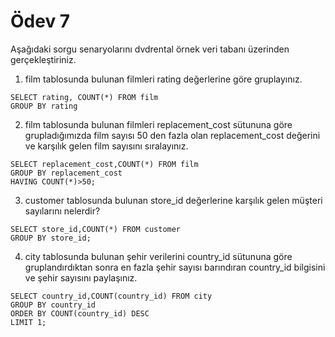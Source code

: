 # Ödev 7

Aşağıdaki sorgu senaryolarını dvdrental örnek veri tabanı üzerinden gerçekleştiriniz.

1. film tablosunda bulunan filmleri rating değerlerine göre gruplayınız.

```
SELECT rating, COUNT(*) FROM film
GROUP BY rating
```

2. film tablosunda bulunan filmleri replacement_cost sütununa göre grupladığımızda film sayısı 50 den fazla olan replacement_cost değerini ve karşılık gelen film sayısını sıralayınız.

```
SELECT replacement_cost,COUNT(*) FROM film
GROUP BY replacement_cost
HAVING COUNT(*)>50;
```

3. customer tablosunda bulunan store_id değerlerine karşılık gelen müşteri sayılarını nelerdir?

```
SELECT store_id,COUNT(*) FROM customer
GROUP BY store_id;
```

4. city tablosunda bulunan şehir verilerini country_id sütununa göre gruplandırdıktan sonra en fazla şehir sayısı barındıran country_id bilgisini ve şehir sayısını paylaşınız.

```
SELECT country_id,COUNT(country_id) FROM city
GROUP BY country_id
ORDER BY COUNT(country_id) DESC
LIMIT 1;
```

